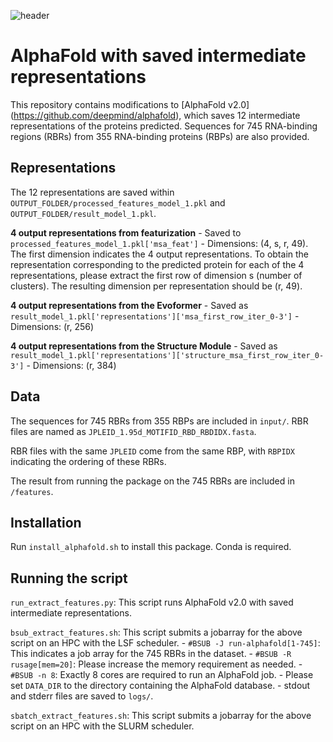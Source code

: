![header](imgs/header.jpg)

# AlphaFold with saved intermediate representations

This repository contains modifications to [AlphaFold v2.0] (https://github.com/deepmind/alphafold), which saves 12 intermediate representations of the proteins predicted. Sequences for 745 RNA-binding regions (RBRs) from 355 RNA-binding proteins (RBPs) are also provided.

## Representations

The 12 representations are saved within `OUTPUT_FOLDER/processed_features_model_1.pkl` and `OUTPUT_FOLDER/result_model_1.pkl`.

**4 output representations from featurization**
    - Saved to `processed_features_model_1.pkl['msa_feat']`
    - Dimensions: (4, s, r, 49). The first dimension indicates the 4 output representations. To obtain the representation corresponding to the predicted protein for each of the 4 representations, please extract the first row of dimension s (number of clusters). The resulting dimension per representation should be (r, 49).
  
**4 output representations from the Evoformer**
    - Saved as `result_model_1.pkl['representations']['msa_first_row_iter_0-3']`
    - Dimensions: (r, 256)
  
**4 output representations from the Structure Module** 
    - Saved as `result_model_1.pkl['representations']['structure_msa_first_row_iter_0-3']`
    - Dimensions: (r, 384)

## Data

The sequences for 745 RBRs from 355 RBPs are included in `input/`. RBR files are named as `JPLEID_1.95d_MOTIFID_RBD_RBDIDX.fasta`.

RBR files with the same `JPLEID` come from the same RBP, with `RBPIDX` indicating the ordering of these RBRs.

The result from running the package on the 745 RBRs are included in `/features`.

## Installation

Run `install_alphafold.sh` to install this package. Conda is required.

## Running the script

`run_extract_features.py`: This script runs AlphaFold v2.0 with saved intermediate representations.

`bsub_extract_features.sh`: This script submits a jobarray for the above script on an HPC with the LSF scheduler.
    - `#BSUB -J run-alphafold[1-745]`: This indicates a job array for the 745 RBRs in the dataset.
    - `#BSUB -R rusage[mem=20]`: Please increase the memory requirement as needed.
    - `#BSUB -n 8`: Exactly 8 cores are required to run an AlphaFold job.
    - Please set `DATA_DIR` to the directory containing the AlphaFold database.
    - stdout and stderr files are saved to `logs/`.

`sbatch_extract_features.sh`: This script submits a jobarray for the above script on an HPC with the SLURM scheduler.
